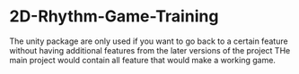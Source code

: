 # 2D-Rhythm-Game-Training

The unity package are only used if you want to go back to a certain 
feature without having additional features from the later versions of the project
THe main project would contain all feature that would make a working game.
